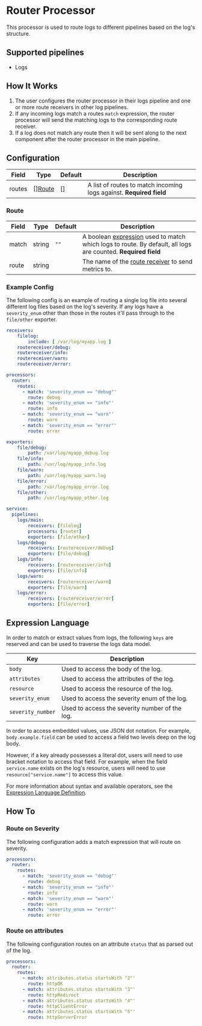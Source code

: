 # Router Processor
This processor is used to route logs to different pipelines based on the log's structure.

## Supported pipelines
- Logs

## How It Works
1. The user configures the router processor in their logs pipeline and one or more route receivers in other log pipelines.
2. If any incoming logs match a routes `match` expression, the router processor will send the matching logs to the corresponding route receiver.
3. If a log does not match any route then it will be sent along to the next component after the router processor in the main pipeline.

## Configuration
| Field | Type | Default | Description |
| --- | --- | --- | --- |
| routes | [][Route](#route) | [] | A list of routes to match incoming logs against. **Required field** |

### Route
| Field | Type | Default | Description |
| --- | --- | --- | --- |
| match  | string   | `""`  | A boolean [expression](https://github.com/antonmedv/expr/blob/master/docs/Language-Definition.md) used to match which logs to route. By default, all logs are counted. **Required field** |
| route        | string   | ` `      | The name of the [route receiver](../../receiver/routereceiver/README.md) to send metrics to. |


### Example Config
The following config is an example of routing a single log file into several different log files based on the log's severity. If any logs have a `severity_enum` other than those in the routes it'll pass through to the `file/other` exporter.

```yaml
receivers:
    filelog:
        include: [ /var/log/myapp.log ]
    routereceiver/debug:
    routereceiver/info:
    routereceiver/warn:
    routereceiver/error:

processors:
  router:
    routes:
      - match: 'severity_enum == "debug"'
        route: debug
      - match: 'severity_enum == "info"'
        route: info
      - match: 'severity_enum == "warn"'
        route: warn
      - match: 'severity_enum == "error"'
        route: error

exporters:
    file/debug:
        path: /var/log/myapp_debug.log
    file/info:
        path: /var/log/myapp_info.log
    file/warn:
        path: /var/log/myapp_warn.log
    file/error:
        path: /var/log/myapp_error.log
    file/other:
        path: /var/log/myapp_other.log

service:
  pipelines:
    logs/main:
        receivers: [filelog]
        processors: [router]
        exporters: [file/other]
    logs/debug:
        receivers: [routereceiver/debug]
        exporters: [file/debug]
    logs/info:
        receivers: [routereceiver/info]
        exporters: [file/info]
    logs/warn:
        receivers: [routereceiver/warn]
        exporters: [file/warn]
    logs/error:
        receivers: [routereceiver/error]
        exporters: [file/error]
```

## Expression Language
In order to match or extract values from logs, the following `keys` are reserved and can be used to traverse the logs data model.

| Key               | Description |
| ---               | ---   |
| `body`            | Used to access the body of the log. |
| `attributes`      | Used to access the attributes of the log. |
| `resource`        | Used to access the resource of the log. |
| `severity_enum`   | Used to access the severity enum of the log. |
| `severity_number` | Used to access the severity number of the log. |

In order to access embedded values, use JSON dot notation. For example, `body.example.field` can be used to access a field two levels deep on the log body. 

However, if a key already possesses a literal dot, users will need to use bracket notation to access that field. For example, when the field `service.name` exists on the log's resource, users will need to use `resource["service.name"]` to access this value.

For more information about syntax and available operators, see the [Expression Language Definition](https://github.com/antonmedv/expr/blob/master/docs/Language-Definition.md).

## How To
### Route on Severity
The following configuration adds a match expression that will route on severity.
```yaml
processors:
  router:
    routes:
      - match: 'severity_enum == "debug"'
        route: debug
      - match: 'severity_enum == "info"'
        route: info
      - match: 'severity_enum == "warn"'
        route: warn
      - match: 'severity_enum == "error"'
        route: error
```

### Route on attributes
The following configuration routes on an attribute `status` that as parsed out of the log.
```yaml
processors:
  router:
    routes:
      - match: attributes.status startsWith "2"'
        route: httpOK
      - match: attributes.status startsWith "3"'
        route: httpRedirect
      - match: attributes.status startsWith "4"'
        route: httpClientError
      - match: attributes.status startsWith "5"'
        route: httpServerError
```
